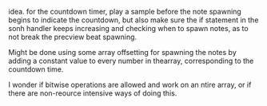 idea. for the countdown timer, play a sample before the note spawning begins to indicate the countdown, but also make sure the if statement in the sonh handler keeps increasing and checking when to spawn notes, as to not break the precview beat spawning.

Might be done using some array offsetting for spawning the notes by adding a constant value to every number in thearray, corresponding to the countdown time.

I wonder if bitwise operations are allowed and work on an ntire array, or if there are non-reource intensive ways of doing this.